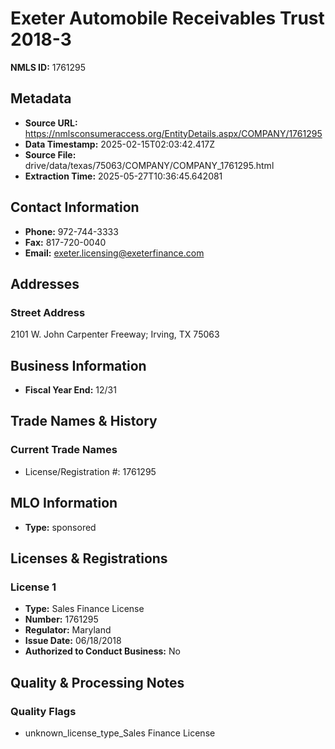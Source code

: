 # Exeter Automobile Receivables Trust 2018-3

**NMLS ID:** 1761295

## Metadata
- **Source URL:** https://nmlsconsumeraccess.org/EntityDetails.aspx/COMPANY/1761295
- **Data Timestamp:** 2025-02-15T02:03:42.417Z
- **Source File:** drive/data/texas/75063/COMPANY/COMPANY_1761295.html
- **Extraction Time:** 2025-05-27T10:36:45.642081

## Contact Information
- **Phone:** 972-744-3333
- **Fax:** 817-720-0040
- **Email:** exeter.licensing@exeterfinance.com

## Addresses
### Street Address
2101 W. John Carpenter Freeway; Irving, TX 75063

## Business Information
- **Fiscal Year End:** 12/31

## Trade Names & History
### Current Trade Names
- License/Registration #: 1761295

## MLO Information
- **Type:** sponsored

## Licenses & Registrations

### License 1
- **Type:** Sales Finance License
- **Number:** 1761295
- **Regulator:** Maryland
- **Issue Date:** 06/18/2018
- **Authorized to Conduct Business:** No

## Quality & Processing Notes
### Quality Flags
- unknown_license_type_Sales Finance License

